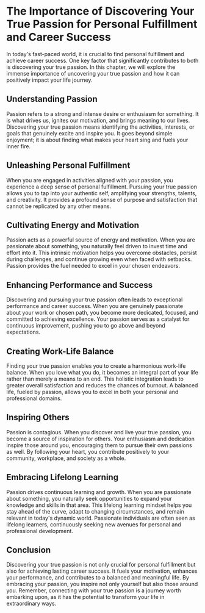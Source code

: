 # The Importance of Discovering Your True Passion for Personal Fulfillment and Career Success

In today's fast-paced world, it is crucial to find personal fulfillment and achieve career success. One key factor that significantly contributes to both is discovering your true passion. In this chapter, we will explore the immense importance of uncovering your true passion and how it can positively impact your life journey.

## Understanding Passion

Passion refers to a strong and intense desire or enthusiasm for something. It is what drives us, ignites our motivation, and brings meaning to our lives. Discovering your true passion means identifying the activities, interests, or goals that genuinely excite and inspire you. It goes beyond simple enjoyment; it is about finding what makes your heart sing and fuels your inner fire.

## Unleashing Personal Fulfillment

When you are engaged in activities aligned with your passion, you experience a deep sense of personal fulfillment. Pursuing your true passion allows you to tap into your authentic self, amplifying your strengths, talents, and creativity. It provides a profound sense of purpose and satisfaction that cannot be replicated by any other means.

## Cultivating Energy and Motivation

Passion acts as a powerful source of energy and motivation. When you are passionate about something, you naturally feel driven to invest time and effort into it. This intrinsic motivation helps you overcome obstacles, persist during challenges, and continue growing even when faced with setbacks. Passion provides the fuel needed to excel in your chosen endeavors.

## Enhancing Performance and Success

Discovering and pursuing your true passion often leads to exceptional performance and career success. When you are genuinely passionate about your work or chosen path, you become more dedicated, focused, and committed to achieving excellence. Your passion serves as a catalyst for continuous improvement, pushing you to go above and beyond expectations.

## Creating Work-Life Balance

Finding your true passion enables you to create a harmonious work-life balance. When you love what you do, it becomes an integral part of your life rather than merely a means to an end. This holistic integration leads to greater overall satisfaction and reduces the chances of burnout. A balanced life, fueled by passion, allows you to excel in both your personal and professional domains.

## Inspiring Others

Passion is contagious. When you discover and live your true passion, you become a source of inspiration for others. Your enthusiasm and dedication inspire those around you, encouraging them to pursue their own passions as well. By following your heart, you contribute positively to your community, workplace, and society as a whole.

## Embracing Lifelong Learning

Passion drives continuous learning and growth. When you are passionate about something, you naturally seek opportunities to expand your knowledge and skills in that area. This lifelong learning mindset helps you stay ahead of the curve, adapt to changing circumstances, and remain relevant in today's dynamic world. Passionate individuals are often seen as lifelong learners, continuously seeking new avenues for personal and professional development.

## Conclusion

Discovering your true passion is not only crucial for personal fulfillment but also for achieving lasting career success. It fuels your motivation, enhances your performance, and contributes to a balanced and meaningful life. By embracing your passion, you inspire not only yourself but also those around you. Remember, connecting with your true passion is a journey worth embarking upon, as it has the potential to transform your life in extraordinary ways.
